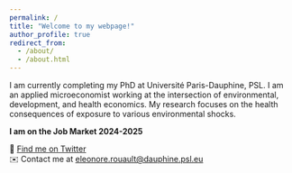 ```yaml
---
permalink: /
title: "Welcome to my webpage!"
author_profile: true
redirect_from: 
  - /about/
  - /about.html
---
```


I am currently completing my PhD at Université Paris-Dauphine, PSL. I am an applied microeconomist working at the intersection of environmental, development, and health economics. My research focuses on the health consequences of exposure to various environmental shocks. 

**I am on the Job Market 2024-2025**

🐤 [Find me on Twitter](https://x.com/eleonorerouault)  
✉️ Contact me at [eleonore.rouault@dauphine.psl.eu](mailto:eleonore.rouault@dauphine.psl.eu)

